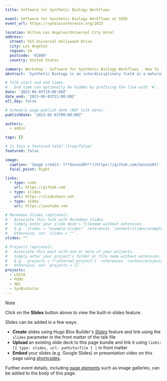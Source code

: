 ```yaml
---
title: Software for Synthetic Biology Workflows

event: Software for Synthetic Biology Workflows at SEED
event_url: https://synbioconference.org/2023

location: Hilton Los Angeles/Universal City Hotel
address:
  street: 555 Universal Hollywood Drive
  city: Los Angeles
  region: CA
  postcode: '91608'
  country: United States

summary: Workshop - Software for Synthetic Biology Workflows - How to Improve Your Productivity and Impact
abstract: 'Synthetic Biology is an interdisciplinary field in a maturation state. The field still lacks an engineering base to support the engineering of biological systems. Here we present the advances in the developing of a software ecosystem that support an standard enabled DBTL cycle.'

# Talk start and end times.
#   End time can optionally be hidden by prefixing the line with `#`.
date: '2023-06-03T19:00:00Z'
date_end: '2023-06-03T21:00:00Z'
all_day: false

# Schedule page publish date (NOT talk date).
publishDate: '2023-05-01T00:00:00Z'

authors:
  - admin

tags: []

# Is this a featured talk? (true/false)
featured: false

image:
  caption: 'Image credit: [**Gonza10V**](https://github.com/Gonza10V)'
  focal_point: Right

links:
  - type: code
    url: https://github.com
  - type: slides
    url: https://slideshare.net
  - type: video
    url: https://youtube.com

# Markdown Slides (optional).
#   Associate this talk with Markdown slides.
#   Simply enter your slide deck's filename without extension.
#   E.g. `slides = "example-slides"` references `content/slides/example-slides.md`.
#   Otherwise, set `slides = ""`.
slides: ""

# Projects (optional).
#   Associate this post with one or more of your projects.
#   Simply enter your project's folder or file name without extension.
#   E.g. `projects = ["internal-project"]` references `content/project/deep-learning/index.md`.
#   Otherwise, set `projects = []`.
projects:
  - LOICA
  - PUDU
  - XDC
  - SynBioSuite
---
```


> [!NOTE]
> Click on the **Slides** button above to view the built-in slides feature.

Slides can be added in a few ways:

- **Create** slides using Hugo Blox Builder's [_Slides_](https://docs.hugoblox.com/reference/content-types/) feature and link using the `slides` parameter in the front matter of the talk file
- **Upload** an existing slide deck to this page bundle and link it using `links: [{ type: slides, url: path/to/file } ]` in front matter
- **Embed** your slides (e.g. Google Slides) or presentation video on this page using [shortcodes](https://docs.hugoblox.com/reference/markdown/).

Further event details, including [page elements](https://docs.hugoblox.com/reference/markdown/) such as image galleries, can be added to the body of this page.
